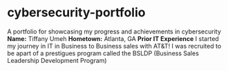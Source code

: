 # cybersecurity-portfolio
A portfolio for showcasing my progress and achievements in cybersecurity
<B>**Name**:</b> Tiffany Umeh
<B>Hometown:</B> Atlanta, GA 
<b>Prior IT Experience</b>
    I started my journey in IT in Business to Business sales with AT&T! I was recruited to be apart of a prestigues program called the BSLDP (Business Sales Leadership Development Program) 
